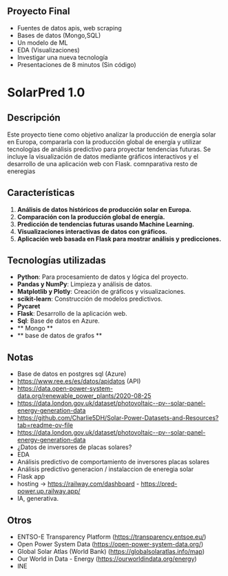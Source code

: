 ## Proyecto Final
- Fuentes de datos apis, web scraping
- Bases de datos (Mongo,SQL)
- Un modelo de ML
- EDA (Visualizaciones)
- Investigar una nueva tecnología
- Presentaciones de 8 minutos (Sin código)

# SolarPred 1.0  

## Descripción  
Este proyecto tiene como objetivo analizar la producción de energía solar en Europa, 
compararla con la producción global de energía y utilizar tecnologías de análisis predictivo para proyectar tendencias futuras. 
Se incluye la visualización de datos mediante gráficos interactivos y el desarrollo de una aplicación web con Flask. 
comnparativa resto de eneregias 

## Características  
1. **Análisis de datos históricos de producción solar en Europa.**  
2. **Comparación con la producción global de energía.**  
3. **Predicción de tendencias futuras usando Machine Learning.**  
4. **Visualizaciones interactivas de datos con gráficos.**  
5. **Aplicación web basada en Flask para mostrar análisis y predicciones.**  


## Tecnologías utilizadas  
- **Python**: Para procesamiento de datos y lógica del proyecto.  
- **Pandas y NumPy**: Limpieza y análisis de datos.  
- **Matplotlib y Plotly**: Creación de gráficos y visualizaciones.  
- **scikit-learn**: Construcción de modelos predictivos.
- **Pycaret** 
- **Flask**: Desarrollo de la aplicación web.
- **Sql**: Base de datos en Azure.
- ** Mongo **
- ** base de datos de grafos **


## Notas
-	Base de datos en postgres sql (Azure)
-	https://www.ree.es/es/datos/apidatos (API)
-   https://data.open-power-system-data.org/renewable_power_plants/2020-08-25
-   https://data.london.gov.uk/dataset/photovoltaic--pv--solar-panel-energy-generation-data
-   https://github.com/Charlie5DH/Solar-Power-Datasets-and-Resources?tab=readme-ov-file
-   https://data.london.gov.uk/dataset/photovoltaic--pv--solar-panel-energy-generation-data
-	¿Datos de inversores de placas solares?
-	EDA
-	Análisis predictivo de comportamiento de inversores placas solares
-	Análisis predictivo generacion / instalaccion de eneregia solar
-	Flask app
-	hosting -> https://railway.com/dashboard - https://pred-power.up.railway.app/
-	IA, generativa.

## Otros

-	ENTSO-E Transparency Platform (https://transparency.entsoe.eu/)
-	Open Power System Data (https://open-power-system-data.org/)
-	Global Solar Atlas (World Bank) (https://globalsolaratlas.info/map)
-	Our World in Data - Energy (https://ourworldindata.org/energy)
-	INE




